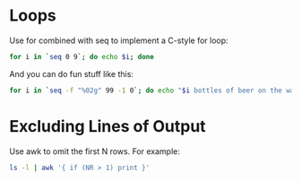 Loops
=====

Use for combined with seq to implement a C-style for loop:

```bash
for i in `seq 0 9`; do echo $i; done
```

And you can do fun stuff like this:

```bash
for i in `seq -f "%02g" 99 -1 0`; do echo "$i bottles of beer on the wall"; done
```

Excluding Lines of Output
=========================

Use awk to omit the first N rows. For example:

```bash
ls -l | awk '{ if (NR > 1) print }'
```
